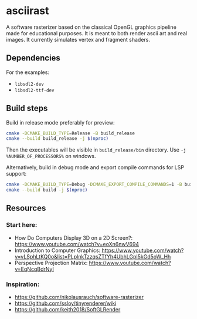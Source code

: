 # asciirast

A software rasterizer based on the classical OpenGL graphics pipeline made for educational purposes.
It is meant to both render ascii art and real images. It currently simulates vertex and fragment shaders.

## Dependencies

For the examples:
- `libsdl2-dev`
- `libsdl2-ttf-dev`

## Build steps

Build in release mode preferably for preview:
```bash
cmake -DCMAKE_BUILD_TYPE=Release -B build_release
cmake --build build_release -j $(nproc)
```
Then the executables will be visible in `build_release/bin` directory. Use `-j %NUMBER_OF_PROCESSORS%` on windows.

Alternatively, build in debug mode and export compile commands for LSP support:
```bash
cmake -DCMAKE_BUILD_TYPE=Debug -DCMAKE_EXPORT_COMPILE_COMMANDS=1 -B build
cmake --build build -j $(nproc) 
```

## Resources
### Start here:
- How Do Computers Display 3D on a 2D Screen?: https://www.youtube.com/watch?v=eoXn6nwV694
- Introduction to Computer Graphics: https://www.youtube.com/watch?v=vLSphLtKQ0o&list=PLplnkTzzqsZTfYh4UbhLGpI5kGd5oW_Hh
- Perspective Projection Matrix: https://www.youtube.com/watch?v=EqNcqBdrNyI

### Inspiration:
- https://github.com/nikolausrauch/software-rasterizer
- https://github.com/ssloy/tinyrenderer/wiki
- https://github.com/keith2018/SoftGLRender

